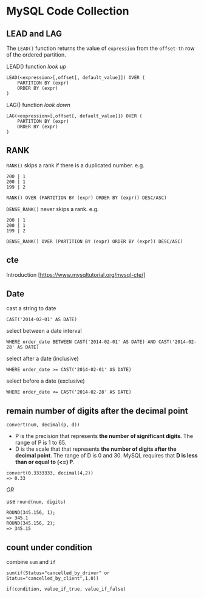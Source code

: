 # MySQL Code Collection

## LEAD and LAG

The `LEAD()` function returns the value of `expression` from the `offset-th` row of the ordered partition.

LEAD() function *look up*

```
LEAD(<expression>[,offset[, default_value]]) OVER (
    PARTITION BY (expr)
    ORDER BY (expr)
)
```

LAG() function *look down*

```
LAG(<expression>[,offset[, default_value]]) OVER (
    PARTITION BY (expr)
    ORDER BY (expr)
)
```

## RANK

`RANK()` skips a rank if there is a duplicated number. 
e.g.
```
200 | 1
200 | 1
199 | 2
```

```
RANK() OVER (PARTITION BY (expr) ORDER BY (expr)) DESC/ASC)
```

`DENSE_RANK()` never skips a rank.
e.g.
```
200 | 1
200 | 1
199 | 2
```

```
DENSE_RANK() OVER (PARTITION BY (expr) ORDER BY (expr)) DESC/ASC)
```


## cte

Introduction [https://www.mysqltutorial.org/mysql-cte/]


## Date

cast a string to date

```
CAST('2014-02-01' AS DATE)
```

select between a date interval

```
WHERE order_date BETWEEN CAST('2014-02-01' AS DATE) AND CAST('2014-02-28' AS DATE)
```

select after a date (inclusive)

```
WHERE order_date >= CAST('2014-02-01' AS DATE)
```

select before a date (exclusive)

```
WHERE order_date <= CAST('2014-02-28' AS DATE)
```

## remain number of digits after the decimal point

```
convert(num, decimal(p, d))
```

- P is the precision that represents __the number of significant digits__. The range of P is 1 to 65.
- D is the scale that that represents __the number of digits after the decimal point__. The range of D is 0 and 30. MySQL requires that __D is less than or equal to (<=) P__.

```
convert(0.3333333, decimal(4,2))
=> 0.33
```

*OR*

use `round(num, digits)`

```
ROUND(345.156, 1);
=> 345.1
ROUND(345.156, 2);
=> 345.15
```

## count under condition

combine `sum` and `if`

```
sum(if(Status="cancelled_by_driver" or Status="cancelled_by_client",1,0))
```

```
if(condition, value_if_true, value_if_false)
```

